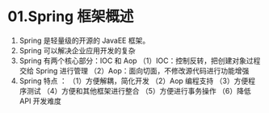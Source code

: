 # 01.Spring 框架概述

1. Spring 是轻量级的开源的 JavaEE 框架。
2. Spring 可以解决企业应用开发的复杂
3. Spring 有两个核心部分：IOC 和 Aop
   （1）IOC：控制反转，把创建对象过程交给 Spring 进行管理
   （2）Aop：面向切面，不修改源代码进行功能增强
4. Spring 特点 ：
   （1）方便解耦，简化开发
   （2）Aop 编程支持
   （3）方便程序测试
   （4）方便和其他框架进行整合
   （5）方便进行事务操作
   （6）降低 API 开发难度
